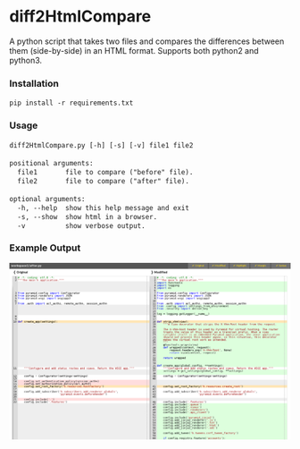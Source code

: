 # diff2HtmlCompare

A python script that takes two files and compares the differences between them (side-by-side) in an HTML format. Supports both python2 and python3.

### Installation
```
pip install -r requirements.txt
```

### Usage
```
diff2HtmlCompare.py [-h] [-s] [-v] file1 file2

positional arguments:
  file1       file to compare ("before" file).
  file2       file to compare ("after" file).

optional arguments:
  -h, --help  show this help message and exit
  -s, --show  show html in a browser.
  -v          show verbose output.
```
### Example Output

![ScreenShot](/screenshots/latest.png)
